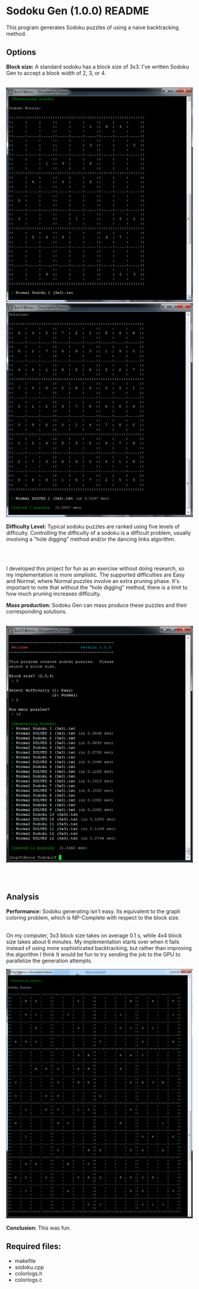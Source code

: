 # Sodoku Gen (1.0.0) README #

This program generates Sodoku puzzles of using a naive backtracking method.

## Options ##
__Block size:__
A standard sodoku has a block size of 3x3.  I've written Sodoku Gen to accept a block width of 2, 3, or 4.<br /><br />

<img src="https://raw.githubusercontent.com/Otays/Sodoku-Gen/master/pics/Sodoku1.png" />

<img src="https://raw.githubusercontent.com/Otays/Sodoku-Gen/master/pics/Sodoku2.png" />

<br />

__Difficulty Level:__
Typical sodoku puzzles are ranked using five levels of difficulty. 
Controlling the difficulty of a sodoku is a difficult problem, usually
involving a "hole digging" method and/or the dancing links algorithm.

<br /><br />

I developed this project for fun as an exercise without doing research, so my implementation
 is more simplistic.  The supported difficulties are Easy and Normal, where Normal puzzles 
 involve an extra pruning phase.  It's important to note that without the "hole digging" method,
 there is a limit to how much pruning increases difficulty. 
<br />

__Mass production:__
Sodoku Gen can mass produce these puzzles and their corresponding solutions. <br /><br />

<img src="https://raw.githubusercontent.com/Otays/Sodoku-Gen/master/pics/Sodoku3.png" />

<br /><br />

## Analysis ##
__Performance:__
Sodoku generating isn't easy.  Its equivalent to the graph coloring problem, which is NP-Complete
 with respect to the block size.<br /><br />

On my computer, 3x3 block size takes on average 0.1 s, while 4x4 block size takes about 6 minutes.
  My implementation starts over when it fails instead of using more sophisticated backtracking, 
  but rather than improving the algorithm I think It would be fun to try sending the job to the GPU
  to parallelize the generation attempts.
<br />

<img src="https://raw.githubusercontent.com/Otays/Sodoku-Gen/master/pics/Sodoku4.png" />


__Conclusion:__
This was fun.


## Required files: ##
 - makefile
 - sodoku.cpp
 - colorlogs.h
 - colorlogs.c
  

  
  
  
  
  
  







